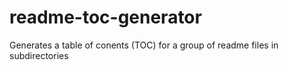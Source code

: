 # readme-toc-generator
Generates a table of conents (TOC) for a group of readme files in subdirectories
